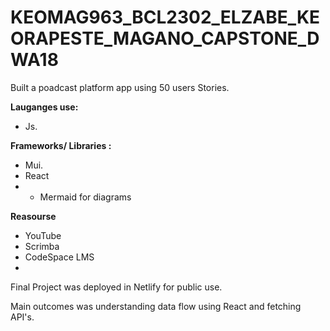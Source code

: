 # KEOMAG963_BCL2302_ELZABE_KEORAPESTE_MAGANO_CAPSTONE_DWA18

Built a poadcast platform app using 50 users Stories.

**Lauganges use:** 
- Js. 

**Frameworks/ Libraries :** 
- Mui.
- React
- - Mermaid for diagrams
    
**Reasourse**
- YouTube
- Scrimba
- CodeSpace LMS
- 
Final Project was deployed in Netlify for public use.

Main outcomes was understanding data flow using React and fetching API's.


